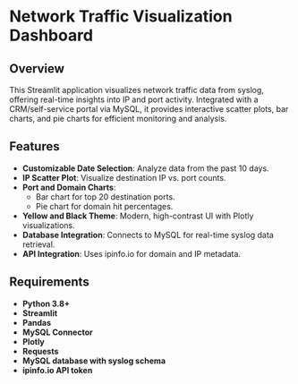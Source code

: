 # Network Traffic Visualization Dashboard

## Overview

This Streamlit application visualizes network traffic data from syslog, offering real-time insights into IP and port activity. Integrated with a CRM/self-service portal via MySQL, it provides interactive scatter plots, bar charts, and pie charts for efficient monitoring and analysis.

## Features

- **Customizable Date Selection**: Analyze data from the past 10 days.
- **IP Scatter Plot**: Visualize destination IP vs. port counts.
- **Port and Domain Charts**:
  - Bar chart for top 20 destination ports.
  - Pie chart for domain hit percentages.
- **Yellow and Black Theme**: Modern, high-contrast UI with Plotly visualizations.
- **Database Integration**: Connects to MySQL for real-time syslog data retrieval.
- **API Integration**: Uses ipinfo.io for domain and IP metadata.

## Requirements

- **Python 3.8+**
- **Streamlit**
- **Pandas**
- **MySQL Connector**
- **Plotly**
- **Requests**
- **MySQL database with syslog schema**
- **ipinfo.io API token**

